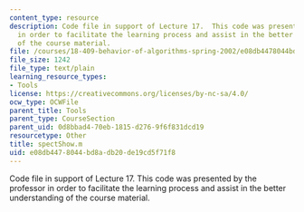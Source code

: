 ```yaml
---
content_type: resource
description: Code file in support of Lecture 17.  This code was presented by the professor
  in order to facilitate the learning process and assist in the better understanding
  of the course material.
file: /courses/18-409-behavior-of-algorithms-spring-2002/e08db4478044bd8adb20de19cd5f71f8_spectShow.m
file_size: 1242
file_type: text/plain
learning_resource_types:
- Tools
license: https://creativecommons.org/licenses/by-nc-sa/4.0/
ocw_type: OCWFile
parent_title: Tools
parent_type: CourseSection
parent_uid: 0d8bbad4-70eb-1815-d276-9f6f831dcd19
resourcetype: Other
title: spectShow.m
uid: e08db447-8044-bd8a-db20-de19cd5f71f8
---
```

Code file in support of Lecture 17.  This code was presented by the professor in order to facilitate the learning process and assist in the better understanding of the course material.